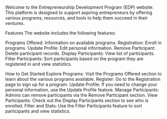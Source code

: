 
Welcome to the Entrepreneurship Development Program (EDP) website. This platform is designed to support aspiring entrepreneurs by offering various programs, resources, and tools to help them succeed in their ventures.

Features
The website includes the following features:

Programs Offered: Information on available programs.
Registration: Enroll in programs.
Update Profile: Edit personal information.
Remove Participant: Delete participant records.
Display Participants: View list of participants.
Filter Participants: Sort participants based on the program they are registered in and view statistics.



How to Get Started
Explore Programs: Visit the Programs Offered section to learn about the various programs available.
Register: Go to the Registration page to sign up for a program.
Update Profile: If you need to change your personal information, use the Update Profile feature.
Manage Participants: Admins can remove participants via the Remove Participant section.
View Participants: Check out the Display Participants section to see who is enrolled.
Filter and Stats: Use the Filter Participants feature to sort participants and view statistics.
